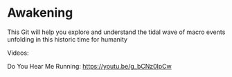 # Awakening
This Git will help you explore and understand the tidal wave of macro events unfolding in this historic time for humanity

Videos:

Do You Hear Me Running: https://youtu.be/g_bCNz0lpCw
